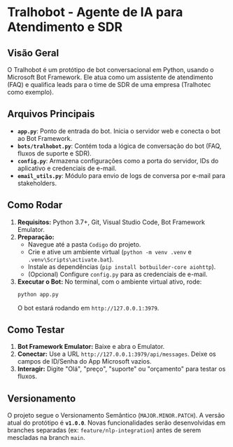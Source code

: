 # Tralhobot - Agente de IA para Atendimento e SDR

## Visão Geral

O Tralhobot é um protótipo de bot conversacional em Python, usando o Microsoft Bot Framework. Ele atua como um assistente de atendimento (FAQ) e qualifica leads para o time de SDR de uma empresa (Tralhotec como exemplo).

## Arquivos Principais

* **`app.py`**: Ponto de entrada do bot. Inicia o servidor web e conecta o bot ao Bot Framework.
* **`bots/tralhobot.py`**: Contém toda a lógica de conversação do bot (FAQ, fluxos de suporte e SDR).
* **`config.py`**: Armazena configurações como a porta do servidor, IDs do aplicativo e credenciais de e-mail.
* **`email_utils.py`**: Módulo para envio de logs de conversa por e-mail para stakeholders.

## Como Rodar

1.  **Requisitos:** Python 3.7+, Git, Visual Studio Code, Bot Framework Emulator.
2.  **Preparação:**
    * Navegue até a pasta `Codigo` do projeto.
    * Crie e ative um ambiente virtual (`python -m venv .venv` e `.venv\Scripts\activate.bat`).
    * Instale as dependências (`pip install botbuilder-core aiohttp`).
    * (Opcional) Configure `config.py` para as credenciais de e-mail.
3.  **Executar o Bot:** No terminal, com o ambiente virtual ativo, rode:
    ```bash
    python app.py
    ```
    O bot estará rodando em `http://127.0.0.1:3979`.

## Como Testar

1.  **Bot Framework Emulator:** Baixe e abra o Emulator.
2.  **Conectar:** Use a URL `http://127.0.0.1:3979/api/messages`. Deixe os campos de ID/Senha do App Microsoft vazios.
3.  **Interagir:** Digite "Olá", "preço", "suporte" ou "orçamento" para testar os fluxos.

## Versionamento

O projeto segue o Versionamento Semântico (`MAJOR.MINOR.PATCH`). A versão atual do protótipo é **`v1.0.0`**. Novas funcionalidades serão desenvolvidas em branches separadas (ex: `feature/nlp-integration`) antes de serem mescladas na branch `main`.
